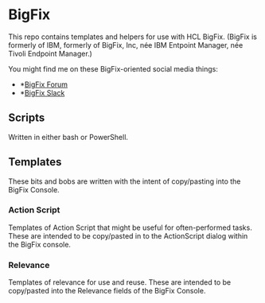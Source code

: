 # BigFix

This repo contains templates and helpers for use with HCL BigFix.  (BigFix is formerly of IBM, formerly of BigFix, Inc, née IBM Entpoint Manager, née Tivoli Endpoint Manager.)

You might find me on these BigFix-oriented social media things:
* *[BigFix Forum](https://forum.bigfix.com/)
* *[BigFix Slack](https://hclsw.co/bigfixcommunityslack)

## Scripts

Written in either bash or PowerShell.

## Templates

These bits and bobs are written with the intent of copy/pasting into the BigFix Console.  

### Action Script

Templates of Action Script that might be useful for often-performed tasks.  These are intended to be copy/pasted in to the ActionScript dialog within the BigFix console.

### Relevance

Templates of relevance for use and reuse.  These are intended to be copy/pasted into the Relevance fields of the BigFix Console.